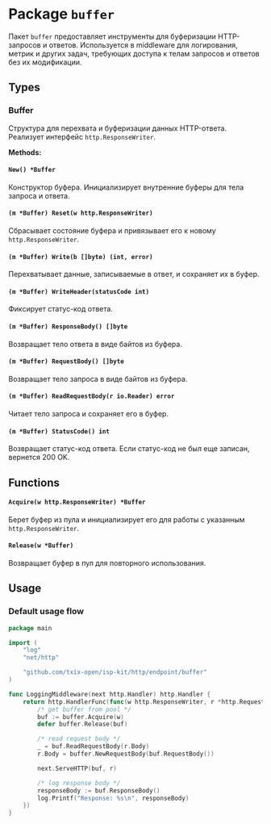 # Package `buffer`

Пакет `buffer` предоставляет инструменты для буферизации HTTP-запросов и ответов. Используется в middleware для
логирования, метрик и других задач, требующих доступа к телам запросов и ответов без их модификации.

## Types

### Buffer

Структура для перехвата и буферизации данных HTTP-ответа. Реализует интерфейс `http.ResponseWriter`.

**Methods:**

#### `New() *Buffer`

Конструктор буфера. Инициализирует внутренние буферы для тела запроса и ответа.

#### `(m *Buffer) Reset(w http.ResponseWriter)`

Сбрасывает состояние буфера и привязывает его к новому `http.ResponseWriter`.

#### `(m *Buffer) Write(b []byte) (int, error)`

Перехватывает данные, записываемые в ответ, и сохраняет их в буфер.

#### `(m *Buffer) WriteHeader(statusCode int)`

Фиксирует статус-код ответа.

#### `(m *Buffer) ResponseBody() []byte`

Возвращает тело ответа в виде байтов из буфера.

#### `(m *Buffer) RequestBody() []byte`

Возвращает тело запроса в виде байтов из буфера.

#### `(m *Buffer) ReadRequestBody(r io.Reader) error`

Читает тело запроса и сохраняет его в буфер.

#### `(m *Buffer) StatusCode() int`

Возвращает статус-код ответа. Если статус-код не был еще записан, вернется 200 OK.

## Functions

#### `Acquire(w http.ResponseWriter) *Buffer`

Берет буфер из пула и инициализирует его для работы с указанным `http.ResponseWriter`.

#### `Release(w *Buffer)`

Возвращает буфер в пул для повторного использования.

## Usage

### Default usage flow

```go
package main

import (
	"log"
	"net/http"

	"github.com/txix-open/isp-kit/http/endpoint/buffer"
)

func LoggingMiddleware(next http.Handler) http.Handler {
	return http.HandlerFunc(func(w http.ResponseWriter, r *http.Request) {
		/* get buffer from pool */
		buf := buffer.Acquire(w)
		defer buffer.Release(buf)

		/* read request body */
		_ = buf.ReadRequestBody(r.Body)
		r.Body = buffer.NewRequestBody(buf.RequestBody())

		next.ServeHTTP(buf, r)

		/* log response body */
		responseBody := buf.ResponseBody()
		log.Printf("Response: %s\n", responseBody)
	})
}

```
